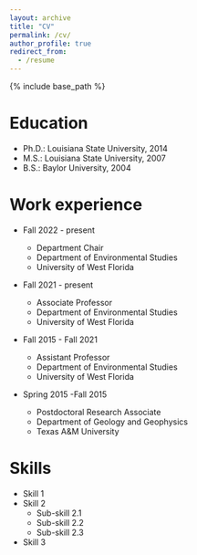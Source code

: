 ```yaml
---
layout: archive
title: "CV"
permalink: /cv/
author_profile: true
redirect_from:
  - /resume
---
```


{% include base_path %}

Education
======
* Ph.D.: Louisiana State University, 2014
* M.S.: Louisiana State University, 2007
* B.S.: Baylor University, 2004


Work experience
======
- Fall 2022 - present
  - Department Chair
  - Department of Environmental Studies
  - University of West Florida

- Fall 2021 - present
  - Associate Professor
  - Department of Environmental Studies
  - University of West Florida

- Fall 2015 - Fall 2021
  - Assistant Professor
  - Department of Environmental Studies
  - University of West Florida

- Spring 2015 -Fall 2015
  - Postdoctoral Research Associate
  - Department of Geology and Geophysics
  - Texas A&M University
  
  
Skills
======
* Skill 1
* Skill 2
  * Sub-skill 2.1
  * Sub-skill 2.2
  * Sub-skill 2.3
* Skill 3


